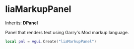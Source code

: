 # liaMarkupPanel

Inherits: **DPanel**

Panel that renders text using Garry's Mod markup language.

```lua
local pnl = vgui.Create("liaMarkupPanel")
```
